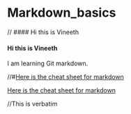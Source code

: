 Markdown_basics
===============
// #### Hi this is Vineeth
#### Hi this is Vineeth
I am learning Git markdown.

//#[Here is the cheat sheet for markdown](https://github.com/adam-p/markdown-here/wiki/Markdown-Cheatsheet)

[Here is the cheat sheet for markdown](https://github.com/adam-p/markdown-here/wiki/Markdown-Cheatsheet)

//This is verbatim
